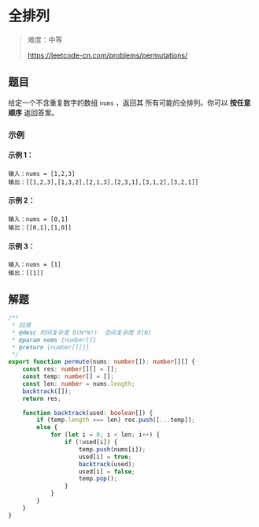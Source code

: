 # 全排列

> 难度：中等
>
> https://leetcode-cn.com/problems/permutations/

## 题目

给定一个不含重复数字的数组 `nums` ，返回其 所有可能的全排列。你可以 **按任意顺序** 返回答案。

### 示例

#### 示例 1：

```
输入：nums = [1,2,3]
输出：[[1,2,3],[1,3,2],[2,1,3],[2,3,1],[3,1,2],[3,2,1]]
```

#### 示例 2：

```
输入：nums = [0,1]
输出：[[0,1],[1,0]]
```

#### 示例 3：

```
输入：nums = [1]
输出：[[1]]
```

## 解题

```typescript
/**
 * 回溯
 * @desc 时间复杂度 O(N*N!)  空间复杂度 O(N)
 * @param nums {number[]}
 * @return {number[][]}
 */
export function permute(nums: number[]): number[][] {
    const res: number[][] = [];
    const temp: number[] = [];
    const len: number = nums.length;
    backtrack([]);
    return res;

    function backtrack(used: boolean[]) {
        if (temp.length === len) res.push([...temp]);
        else {
            for (let i = 0; i < len; i++) {
                if (!used[i]) {
                    temp.push(nums[i]);
                    used[i] = true;
                    backtrack(used);
                    used[i] = false;
                    temp.pop();
                }
            }
        }
    }
}
```